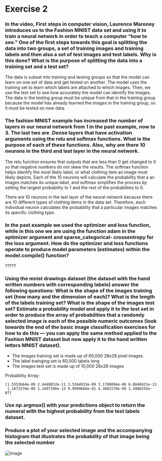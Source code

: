 
# Exercise 2

### In the video, First steps in computer vision, Laurence Maroney introduces us to the Fashion MNIST data set and using it to train a neural network in order to teach a computer “how to see.” One of the first steps towards this goal is splitting the data into two groups, a set of training images and training labels and then also a set of test images and test labels. Why is this done? What is the purpose of splitting the data into a training set and a test set?

The data is subset into training and testing groups so that the model can learn on one set of data and get tested on another. The model uses the training set to learn which labels are attached to which images. Then, we use the test set to see how accurately the model can identify the images. The data in the testing group must be unique from that in the training group because the model has already learned the images in the training group, so it must be tested on new data. 

### The fashion MNIST example has increased the number of layers in our neural network from 1 in the past example, now to 3. The last two are .Dense layers that have activation arguments using the relu and softmax functions. What is the purpose of each of these functions. Also, why are there 10 neurons in the third and last layer in the neural network.

The relu function ensures that outputs that are less than 0 get changed to 0 so that negative numbers do not skew the results. The softmax function helps identify the most likely label, or what clothing item an image most likely depicts. Each of the 10 neurons will calculate the probability that a an images matches its unique label, and softmax simplifies the process by setting the largest probability to 1 and the rest of the probablities to 0.

There are 10 neurons in the last layer of the neural network because there are 10 different types of clothing items in the data set.  Therefore, each individual neuron calculates the probability that a particular images matches its specific clothing type.


### In the past example we used the optimizer and loss function, while in this one we are using the function adam in the optimizer argument and sparse_categorical- crossentropy for the loss argument. How do the optimizer and loss functions operate to produce model parameters (estimates) within the model.compile() function?

?????

### Using the mnist drawings dataset (the dataset with the hand written numbers with corresponding labels) answer the following questions: What is the shape of the images training set (how many and the dimension of each)?  What is the length of the labels training set?  What is the shape of the images test set?  Estimate a probability model and apply it to the test set in order to produce the array of probabilities that a randomly selected image is each of the possible numeric outcomes (look towards the end of the basic image classification exercises for how to do this — you can apply the same method applied to the Fashion MNIST dataset but now apply it to the hand written letters MNIST dataset).

* The images training set is made up of 60,000 28x28 pixel images
* The label trainging set is 60,000 labels long
* The images test set is made up of 10,000 28x28 images

Probability Array:
```
[1.5553664e-09 2.4440032e-11 3.5364933e-09 3.1780094e-06 6.8846621e-13
 1.1672576e-09 1.1497396e-13 9.9999666e-01 4.3803170e-09 1.4980255e-07]
```


### Use np.argmax() with your predictions object to return the numeral with the highest probability from the test labels dataset.

### Produce a plot of your selected image and the accompanying histogram that illustrates the probability of that image being the selected number

![image](https://user-images.githubusercontent.com/78870884/109400442-c964cd00-7916-11eb-9282-e1ea8265479c.png)



